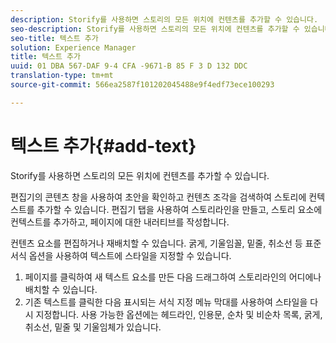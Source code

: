 ```yaml
---
description: Storify를 사용하면 스토리의 모든 위치에 컨텐츠를 추가할 수 있습니다.
seo-description: Storify를 사용하면 스토리의 모든 위치에 컨텐츠를 추가할 수 있습니다.
seo-title: 텍스트 추가
solution: Experience Manager
title: 텍스트 추가
uuid: 01 DBA 567-DAF 9-4 CFA -9671-B 85 F 3 D 132 DDC
translation-type: tm+mt
source-git-commit: 566ea2587f101202045488e9f4edf73ece100293

---
```



# 텍스트 추가{#add-text}

Storify를 사용하면 스토리의 모든 위치에 컨텐츠를 추가할 수 있습니다.

편집기의 콘텐츠 창을 사용하여 초안을 확인하고 컨텐츠 조각을 검색하여 스토리에 컨텍스트를 추가할 수 있습니다. 편집기 탭을 사용하여 스토리라인을 만들고, 스토리 요소에 컨텍스트를 추가하고, 페이지에 대한 내러티브를 작성합니다.

컨텐츠 요소를 편집하거나 재배치할 수 있습니다. 굵게, 기울임꼴, 밑줄, 취소선 등 표준 서식 옵션을 사용하여 텍스트에 스타일을 지정할 수 있습니다.

1. 페이지를 클릭하여 새 텍스트 요소를 만든 다음 드래그하여 스토리라인의 어디에나 배치할 수 있습니다.
1. 기존 텍스트를 클릭한 다음 표시되는 서식 지정 메뉴 막대를 사용하여 스타일을 다시 지정합니다. 사용 가능한 옵션에는 헤드라인, 인용문, 순차 및 비순차 목록, 굵게, 취소선, 밑줄 및 기울임체가 있습니다.
